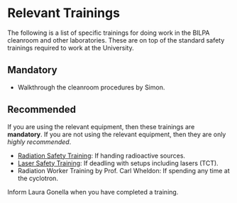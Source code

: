 # Relevant Trainings

The following is a list of specific trainings for doing work in the BILPA cleanroom and other laboratories. These are on top of the standard safety trainings required to work at the University.   

## Mandatory
- Walkthrough the cleanroom procedures by Simon.

## Recommended
If you are using the relevant equipment, then these trainings are **mandatory**. If you are not using the relevant equipment, then they are only *highly recommended*.

- [Radiation Safety Training](https://bham.sharepoint.com/sites/POD/SitePages/Ionising-Radiation-Awareness.aspx): If handing radioactive sources.
- [Laser Safety Training](https://bham.sharepoint.com/sites/POD/SitePages/Laser-Safety-Awareness.aspx): If deadling with setups including lasers (TCT).
- Radiation Worker Training by Prof. Carl Wheldon: If spending any time at the cyclotron.

Inform Laura Gonella when you have completed a training.